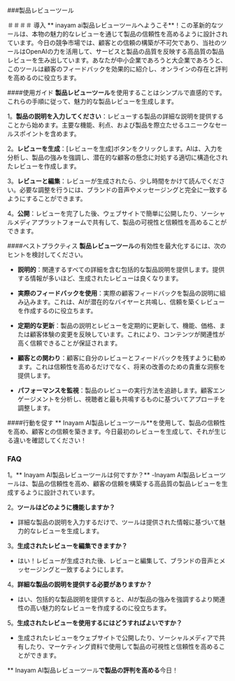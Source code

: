 ###製品レビューツール

＃＃＃＃ 導入
** inayam ai製品レビューツールへようこそ**！この革新的なツールは、本物の魅力的なレビューを通じて製品の信頼性を高めるように設計されています。今日の競争市場では、顧客との信頼の構築が不可欠であり、当社のツールはOpenAIの力を活用して、サービスと製品の品質を反映する高品質の製品レビューを生み出しています。あなたが中小企業であろうと大企業であろうと、このツールは顧客のフィードバックを効果的に紹介し、オンラインの存在と評判を高めるのに役立ちます。

####使用ガイド
**製品レビューツール**を使用することはシンプルで直感的です。これらの手順に従って、魅力的な製品レビューを生成します。

1。**製品の説明を入力してください**：レビューする製品の詳細な説明を提供することから始めます。主要な機能、利点、および製品を際立たせるユニークなセールスポイントを含めます。

2。**レビューを生成**：[レビューを生成]ボタンをクリックします。AIは、入力を分析し、製品の強みを強調し、潜在的な顧客の懸念に対処する適切に構造化されたレビューを作成します。

3。**レビューと編集**：レビューが生成されたら、少し時間をかけて読んでください。必要な調整を行うには、ブランドの音声やメッセージングと完全に一致するようにすることができます。

4。**公開**：レビューを完了した後、ウェブサイトで簡単に公開したり、ソーシャルメディアプラットフォームで共有して、製品の可視性と信頼性を高めることができます。

####ベストプラクティス
**製品レビューツール**の有効性を最大化するには、次のヒントを検討してください。

-  **説明的**：関連するすべての詳細を含む包括的な製品説明を提供します。提供する情報が多いほど、生成されたレビューは良くなります。

-  **実際のフィードバックを使用**：実際の顧客フィードバックを製品の説明に組み込みます。これは、AIが潜在的なバイヤーと共鳴し、信頼を築くレビューを作成するのに役立ちます。

-  **定期的な更新**：製品の説明とレビューを定期的に更新して、機能、価格、または顧客体験の変更を反映しています。これにより、コンテンツが関連性が高く信頼できることが保証されます。

-  **顧客との関わり**：顧客に自分のレビューとフィードバックを残すように勧めます。これは信頼性を高めるだけでなく、将来の改善のための貴重な洞察を提供します。

-  **パフォーマンスを監視**：製品のレビューの実行方法を追跡します。顧客エンゲージメントを分析し、視聴者と最も共鳴するものに基づいてアプローチを調整します。

####行動を促す
** Inayam AI製品レビューツール**を使用して、製品の信頼性を高め、顧客との信頼を築きます。今日最初のレビューを生成して、それが生じる違いを確認してください！

### FAQ

1。** Inayam AI製品レビューツールは何ですか？**
-Inayam AI製品レビューツールは、製品の信頼性を高め、顧客の信頼を構築する高品質の製品レビューを生成するように設計されています。

2。**ツールはどのように機能しますか？**
- 詳細な製品の説明を入力するだけで、ツールは提供された情報に基づいて魅力的なレビューを生成します。

3。**生成されたレビューを編集できますか？**
- はい！レビューが生成された後、レビューと編集して、ブランドの音声とメッセージングと一致するようにします。

4。**詳細な製品の説明を提供する必要がありますか？**
- はい、包括的な製品説明を提供すると、AIが製品の強みを強調するより関連性の高い魅力的なレビューを作成するのに役立ちます。

5。**生成されたレビューを使用するにはどうすればよいですか？**
- 生成されたレビューをウェブサイトで公開したり、ソーシャルメディアで共有したり、マーケティング資料で使用して製品の可視性と信頼性を高めることができます。

** Inayam AI製品レビューツール**で製品の評判を高める**今日！